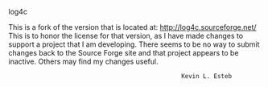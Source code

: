 log4c

This is a fork of the version that is located at: http://log4c.sourceforge.net/
This is to honor the license for that version, as I have made changes
to support a project that I am developing. There seems to be no way
to submit changes back to the Source Forge site and that project appears to be
inactive. Others may find my changes useful. 



                                             		Kevin L. Esteb

